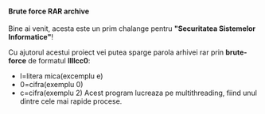 #### **Brute force RAR archive**
Bine ai venit, acesta este un prim chalange pentru **"Securitatea Sistemelor Informatice"**!

Cu ajutorul acestui proiect vei putea sparge parola arhivei rar prin **brute-force** de formatul **llllcc0**:
- l=litera mica(excemplu e)
- 0=cifra(exemplu 0)
- c=cifra(exemplu 2)
Acest program lucreaza pe multithreading, fiind unul dintre cele mai rapide procese.
